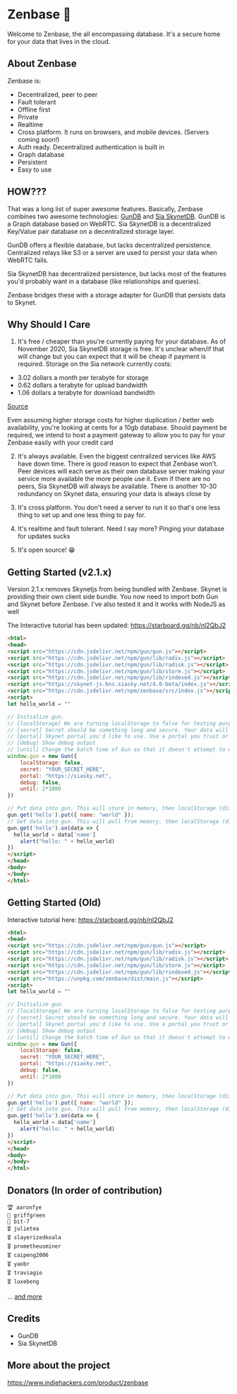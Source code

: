 # Zenbase 🎍
Welcome to Zenbase, the all encompassing database. It's a secure home for your data that lives in the cloud. 
## About Zenbase
Zenbase is: 
* Decentralized, peer to peer
* Fault tolerant
* Offline first
* Private
* Realtime
* Cross platform. It runs on browsers, and mobile devices. (Servers coming soon!)
* Auth ready. Decentralized authentication is built in
* Graph database
* Persistent
* Easy to use

## HOW???
That was a long list of super awesome features. Basically, Zenbase combines two awesome technologies: [GunDB]("https://gun.eco/") and [Sia SkynetDB]("https://siasky.net/"). GunDB is a Graph database based on WebRTC. Sia SkynetDB is a decentralized Key/Value pair database on a decentralized storage layer. 

GunDB offers a flexible database, but lacks decentralized persistence. Centralized relays like S3 or a server are used to persist your data when WebRTC fails. 

Sia SkynetDB has decentralized persistence, but lacks most of the features you'd probably want in a database (like relationships and queries). 

Zenbase bridges these with a storage adapter for GunDB that persists data to Skynet. 

## Why Should I Care
1. It's free / cheaper than you're currently paying for your database. As of November 2020, Sia SkynetDB storage is free. It's unclear when/if that will change but you can expect that it will be cheap if payment is required. Storage on the Sia network currently costs:

* 3.02 dollars a month per terabyte for storage 
* 0.62 dollars a terabyte for upload bandwidth
* 1.06 dollars a terabyte for download bandwidth

[Source]("https://siastats.info/storage_pricing")

Even assuming higher storage costs for higher duplication / better web availability, you're looking at cents for a 10gb database. Should payment be required, we intend to host a payment gateway to allow you to pay for your Zenbase easily with your credit card

2. It's always available. Even the biggest centralized services like AWS have down time. There is good reason to expect that Zenbase won't. Peer devices will each serve as their own database server making your service more available the more people use it. Even if there are no peers, Sia SkynetDB will always be available. There is another 10-30 redundancy on Skynet data, ensuring your data is always close by

3. It's cross platform. You don't need a server to run it so that's one less thing to set up and one less thing to pay for. 

4. It's realtime and fault tolerant. Need I say more? Pinging your database for updates sucks  

5. It's open source! 😁

## Getting Started (v2.1.x)
Version 2.1.x removes Skynetjs from being bundled with Zenbase. Skynet is providing their own client side bundle. You now need to import both Gun and Skynet before Zenbase. I've also tested it and it works with NodeJS as well

The Interactive tutorial has been updated: https://starboard.gg/nb/nl2QbJ2

```HTML
<html>
<head>
<script src="https://cdn.jsdelivr.net/npm/gun/gun.js"></script>
<script src="https://cdn.jsdelivr.net/npm/gun/lib/radix.js"></script>
<script src="https://cdn.jsdelivr.net/npm/gun/lib/radisk.js"></script>
<script src="https://cdn.jsdelivr.net/npm/gun/lib/store.js"></script>
<script src="https://cdn.jsdelivr.net/npm/gun/lib/rindexed.js"></script>
<script src="https://skynet-js.hns.siasky.net/4.0-beta/index.js"></script>
<script src="https://cdn.jsdelivr.net/npm/zenbase/src/index.js"></script>
<script>
let hello_world = ""

// Initialize gun.
// [localStorage] We are turning localStorage to false for testing purposes. Generally, you'd want that to be true
// [secret] Secret should be something long and secure. Your data will be saved to Skynet using that secret
// [portal] Skynet portal you'd like to use. Use a portal you trust or run your own. They could potentially manipulate your data (although I don't see why) 
// [debug] Show debug output
// [until] Change the batch time of Gun so that it doesn't attempt to write to storage too quickly
window.gun = new Gun({
    localStorage: false,
    secret: "YOUR_SECRET_HERE",
    portal: "https://siasky.net",
    debug: false,
    until: 2*1000
})

// Put data into gun. This will store in memory, then localStorage (disabled), then Skynet
gun.get('hello').put({ name: "world" });
// Get data into gun. This will pull from memory, then localStorage (disabled), then Skynet
gun.get('hello').on(data => { 
  hello_world = data['name']
	alert("hello: " + hello_world)
})
</script>
</head>
<body>
</body>
</html>
```

## Getting Started (Old)

Interactive tutorial here: https://starboard.gg/nb/nl2QbJ2

```HTML
<html>
<head>
<script src="https://cdn.jsdelivr.net/npm/gun/gun.js"></script>
<script src="https://cdn.jsdelivr.net/npm/gun/lib/radix.js"></script>
<script src="https://cdn.jsdelivr.net/npm/gun/lib/radisk.js"></script>
<script src="https://cdn.jsdelivr.net/npm/gun/lib/store.js"></script>
<script src="https://cdn.jsdelivr.net/npm/gun/lib/rindexed.js"></script>
<script src="https://unpkg.com/zenbase/dist/main.js"></script>
<script>
let hello_world = ""

// Initialize gun.
// [localStorage] We are turning localStorage to false for testing purposes. Generally, you'd want that to be true
// [secret] Secret should be something long and secure. Your data will be saved to Skynet using that secret
// [portal] Skynet portal you'd like to use. Use a portal you trust or run your own. They could potentially manipulate your data (although I don't see why) 
// [debug] Show debug output
// [until] Change the batch time of Gun so that it doesn't attempt to write to storage too quickly
window.gun = new Gun({
    localStorage: false,
    secret: "YOUR_SECRET_HERE",
    portal: "https://siasky.net",
    debug: false,
    until: 2*1000
})

// Put data into gun. This will store in memory, then localStorage (disabled), then Skynet
gun.get('hello').put({ name: "world" });
// Get data into gun. This will pull from memory, then localStorage (disabled), then Skynet
gun.get('hello').on(data => { 
  hello_world = data['name']
	alert("hello: " + hello_world)
})
</script>
</head>
<body>
</body>
</html>
```
## Donators (In order of contribution)
```
🏆 aaronfye
🥈 griffgreen
🥉 bit-7
🎖 julietea
🎖 slayerizedkoala
🎖 prometheusminer
🎖 caipeng2006
🎖 yaobr
🎖 traviagio
🎖 luxebeng
```
 ... [and more](https://gitcoin.co/grants/1629/zenbase)


## Credits
* GunDB
* Sia SkynetDB

## More about the project

https://www.indiehackers.com/product/zenbase
